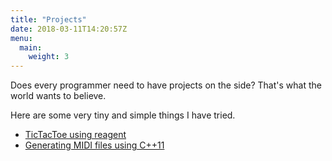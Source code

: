 ```yaml
---
title: "Projects"
date: 2018-03-11T14:20:57Z
menu:
  main:
    weight: 3
---
```


Does every programmer need to have projects on the side? That's what the world wants to believe.

Here are some very tiny and simple things I have tried.

* [TicTacToe using reagent](http://debamitro.github.io/tictactoe-reagent-demo/)
* [Generating MIDI files using C++11](https://github.com/debamitro/generate-midi)
